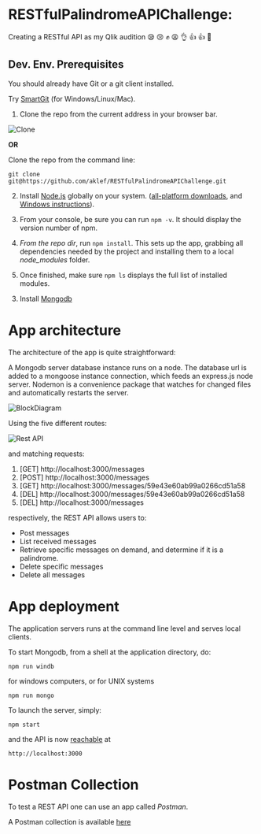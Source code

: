 # RESTfulPalindromeAPIChallenge: 

Creating a RESTful API as my Qlik audition :sleepy: :cry: :fist: :tired_face: :ok_hand: :+1: :+1: :pray:


## Dev. Env. Prerequisites ##

You should already have Git or a git client installed.

Try [SmartGit](https://www.syntevo.com/smartgit/download) (for Windows/Linux/Mac).

1) Clone the repo from the current address in your browser bar.

![Clone](http://i.imgur.com/tdZHyKL.png)

**OR**

Clone the repo from the command line:

	git clone git@https://github.com/aklef/RESTfulPalindromeAPIChallenge.git

2) Install [Node.js](https://nodejs.org/en/) globally on your system. ([all-platform downloads](https://nodejs.org/en/download/), and [Windows instructions](http://blog.teamtreehouse.com/install-node-js-npm-windows)).

3.  From your console, be sure you can run `npm -v`. It should display the version number of npm.

4.  *From the repo dir*, run `npm install`. This sets up the app, grabbing all dependencies needed by the project and installing them to a local *node_modules* folder.

5.  Once finished, make sure `npm ls` displays the full list of installed modules.

3) Install [Mongodb](https://docs.mongodb.com/manual/installation/)

# App architecture #

The architecture of the app is quite straightforward:

A Mongodb server database instance runs on a node. The database url is added to a mongoose instance connection, which feeds an express.js node server. Nodemon is a convenience package that watches for changed files and automatically restarts the server.

![BlockDiagram](https://docs.google.com/drawings/d/e/2PACX-1vQTqnIUwvjAorqD4Jp9CcEcMO1th3wE3a9eAR76WN6NaPkOw_WtU9L0QkhYnzu-U2dDiBhskelrm2mY/pub?w=720&h=367)

Using the five different routes:

![Rest API](https://docs.google.com/drawings/d/e/2PACX-1vQRDC0kCO1Pl5MDmkYR4EdGz8mUamy9-4_PyGprsZtLhRJe75qxMB8HfqnNKqxlfYNazb23HtZAvDoF/pub?w=183&h=100)

and matching requests:

1. [GET] http://localhost:3000/messages
2. [POST] http://localhost:3000/messages
3. [GET] http://localhost:3000/messages/59e43e60ab99a0266cd51a58
4. [DEL] http://localhost:3000/messages/59e43e60ab99a0266cd51a58
5. [DEL] http://localhost:3000/messages


respectively, the REST API allows users to:

- Post messages
- List received messages
- Retrieve specific messages on demand, and determine if it is a palindrome.
- Delete specific messages	
- Delete all messages


# App deployment #

The application servers runs at the command line level and serves local clients. 

To start Mongodb, from a shell at the application directory, do:

	npm run windb

for windows computers, or for UNIX systems

	npm run mongo

To launch the server, simply:

	npm start

and the API is now [reachable](http://localhost:3000) at 

	http://localhost:3000

# Postman Collection #

To test a REST API one can use an app called *Postman*.

A Postman collection is available [here](https://www.getpostman.com/collections/cae28f03ef022ab6ddcc)